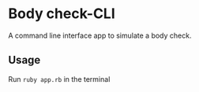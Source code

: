 # Body check-CLI

A command line interface app to simulate a body check.

## Usage

Run `ruby app.rb` in the terminal
